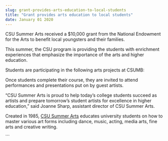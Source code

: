 ```yaml
---
slug: grant-provides-arts-education-to-local-students
title: "Grant provides arts education to local students"
date: January 01 2020
---
```


 
<p>
  CSU Summer Arts received a $10,000 grant from the National Endowment for the
  Arts to benefit local youngsters and their families.
</p>
<p>
  This summer, the CSU program is providing the students with enrichment
  experiences that emphasize the importance of the arts and higher education.
</p>
<p>Students are participating in the following arts projects at CSUMB:</p>
<p>
  Once students complete their course, they are invited to attend performances
  and presentations put on by guest artists.
</p>
<p>
  “CSU Summer Arts is proud to help today’s college students succeed as artists
  and prepare tomorrow’s student artists for excellence in higher education,”
  said Joanne Sharp, assistant director of CSU Summer Arts.
</p>
<p>
  Created in 1985,
  <a href="https://csusummerarts.org">CSU Summer Arts</a> educates university
  students on how to master various art forms including dance, music, acting,
  media arts, fine arts and creative writing.
</p>
```
